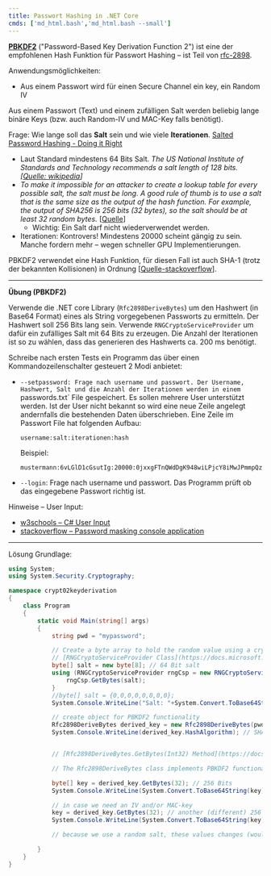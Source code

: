 ```yaml
---
title: Passwort Hashing in .NET Core
cmds: ['md_html.bash','md_html.bash --small']
---
```


**[PBKDF2](https://en.wikipedia.org/wiki/PBKDF2)** ("Password-Based Key Derivation Function 2") ist eine der empfohlenen Hash Funktion für Passwort Hashing – ist Teil von [rfc-2898](https://tools.ietf.org/html/rfc2898#section-5.2). 

Anwendungsmöglichkeiten:

- Aus einem Passwort wird für einen Secure Channel ein key, ein Random IV

Aus einem Passwort (Text) und einem zufälligen Salt werden beliebig lange binäre Keys (bzw. auch Random-IV und MAC-Key falls benötigt).

Frage: Wie lange soll das **Salt** sein und wie viele **Iterationen**. [Salted Password Hashing - Doing it Right](https://crackstation.net/hashing-security.htm#salt)

- Laut Standard mindestens 64 Bits Salt. *The US National Institute of Standards and Technology recommends a salt length of 128 bits.[[Quelle: wikipedia](https://en.wikipedia.org/wiki/PBKDF2)]*
- *To make it impossible for an attacker to create a lookup table for every possible salt, the salt must be long. A good rule of thumb is to use a salt that is the same size as the output of the hash function. For example, the output of SHA256 is 256 bits (32 bytes), so the salt should be at least 32 random bytes.* [[Quelle](https://crackstation.net/hashing-security.htm#salt)]
  - Wichtig: Ein Salt darf nicht wiederverwendet werden. 
- Iterationen: Kontrovers! Mindestens 20000 scheint gängig zu sein. Manche fordern mehr – wegen schneller GPU Implementierungen.

PBKDF2 verwendet eine Hash Funktion, für diesen Fall ist auch SHA-1 (trotz der bekannten Kollisionen) in Ordnung [[Quelle-stackoverflow](https://stackoverflow.com/questions/4938906/is-sha1-still-secure-for-use-as-hash-function-in-pbkdf2)].



---

**Übung (PBKDF2)**

Verwende die .NET core Library (`Rfc2898DeriveBytes`) um den Hashwert (in Base64 Format) eines als String vorgegebenen Passworts zu ermitteln. Der Hashwert soll 256 Bits lang sein. Verwende `RNGCryptoServiceProvider` um dafür ein zufälliges Salt mit 64 Bits zu erzeugen. Die Anzahl der Iterationen ist so zu wählen, dass das generieren des Hashwerts ca. 200 ms benötigt.

Schreibe nach ersten Tests ein Programm das über einen Kommandozeilenschalter gesteuert 2 Modi anbietet:

- `--setpassword: Frage nach username und passwort. Der Username, Hashwert, Salt und die Anzahl der Iterationen werden in einem `passwords.txt` File gespeichert. Es sollen mehrere User unterstützt werden. Ist der User nicht bekannt so wird eine neue Zeile angelegt andernfalls die bestehenden Daten überschrieben.
  Eine Zeile im Passwort File hat folgenden Aufbau:

  ```
  username:salt:iterationen:hash
  ```

  Beispiel:

  ```
  mustermann:6vLGlD1cGsutIg:20000:0jxxgFTnQWdDgK948wiLPjcY8iMwJPmmpQzx6kIwe74mjLvv
  ```

- `--login`: Frage nach username und passwort. Das Programm prüft ob das eingegebene Passwort richtig ist.

Hinweise – User Input:

- [w3schools – C# User Input](https://www.w3schools.com/cs/cs_user_input.asp)
- [stackoverflow – Password masking console application](https://stackoverflow.com/questions/3404421/password-masking-console-application)

---



Lösung Grundlage:



```csharp
using System;
using System.Security.Cryptography;

namespace crypt02keyderivation
{
    class Program
    {
        static void Main(string[] args)
        {
            string pwd = "mypassword";

            // Create a byte array to hold the random value using a cryptographic Random Number Generator (RNG).
            // [RNGCryptoServiceProvider Class](https://docs.microsoft.com/en-us/dotnet/api/system.security.cryptography.rngcryptoserviceprovider?view=netcore-3.1)
            byte[] salt = new byte[8]; // 64 Bit salt
            using (RNGCryptoServiceProvider rngCsp = new RNGCryptoServiceProvider()){
            	rngCsp.GetBytes(salt);
            }
            //byte[] salt = {0,0,0,0,0,0,0,0};
            System.Console.WriteLine("Salt: "+System.Convert.ToBase64String(salt));

            // create object for PBKDF2 functionality
            Rfc2898DeriveBytes derived_key = new Rfc2898DeriveBytes(pwd, salt, iterations: 100000);
          	System.Console.WriteLine(derived_key.HashAlgorithm); // SHA1 = 160-bit (20-byte) hash value


            // [Rfc2898DeriveBytes.GetBytes(Int32) Method](https://docs.microsoft.com/en-us/dotnet/api/system.security.cryptography.rfc2898derivebytes.getbytes?view=netcore-3.1#System_Security_Cryptography_Rfc2898DeriveBytes_GetBytes_System_Int32_)

            // The Rfc2898DeriveBytes class implements PBKDF2 functionality by using a pseudorandom number generator based on HMACSHA1. The Rfc2898DeriveBytes class takes a password, a salt, and an iteration count, and then generates keys through calls to the GetBytes method. **Repeated calls to this method** will not generate the same key; instead, appending two calls of the GetBytes method with a cb parameter value of 20 is the equivalent of calling the GetBytes method once with a cb parameter value of 40.

            byte[] key = derived_key.GetBytes(32); // 256 Bits
            System.Console.WriteLine(System.Convert.ToBase64String(key));

            // in case we need an IV and/or MAC-key
            key = derived_key.GetBytes(32); // another (different) 256 Bits
            System.Console.WriteLine(System.Convert.ToBase64String(key));

            // because we use a random salt, these values changes (would not if salt=0)

        }
    }
}
```

